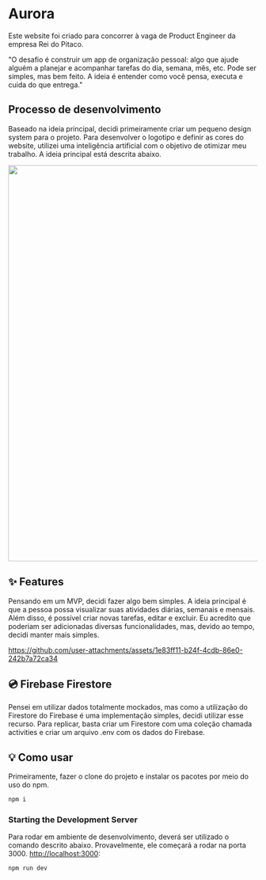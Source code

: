 # Aurora

Este website foi criado para concorrer à vaga de Product Engineer da empresa Rei do Pitaco.

"O desafio é construir um app de organização pessoal: algo que ajude alguém a planejar e acompanhar
tarefas do dia, semana, mês, etc. Pode ser simples, mas bem feito. A ideia é entender como você pensa,
executa e cuida do que entrega."

## Processo de desenvolvimento

Baseado na ideia principal, decidi primeiramente criar um pequeno design system para o projeto. Para desenvolver o logotipo e definir as cores do website, utilizei uma inteligência artificial com o objetivo de otimizar meu trabalho. A ideia principal está descrita abaixo.

<img src="https://github.com/user-attachments/assets/6148c3d7-88f0-47f0-8142-e00b4e1c8a21" width="800" />

## ✨ Features

Pensando em um MVP, decidi fazer algo bem simples. A ideia principal é que a pessoa possa visualizar suas atividades diárias, semanais e mensais. Além disso, é possível criar novas tarefas, editar e excluir. Eu acredito que poderiam ser adicionadas diversas funcionalidades, mas, devido ao tempo, decidi manter mais simples.

https://github.com/user-attachments/assets/1e83ff11-b24f-4cdb-86e0-242b7a72ca34


## 💿 Firebase Firestore

Pensei em utilizar dados totalmente mockados, mas como a utilização do Firestore do Firebase é uma implementação simples, decidi utilizar esse recurso. Para replicar, basta criar um Firestore com uma coleção chamada activities e criar um arquivo .env com os dados do Firebase.

## 💡 Como usar

Primeiramente, fazer o clone do projeto e instalar os pacotes por meio do uso do npm.

```bash
npm i
```

### Starting the Development Server

Para rodar em ambiente de desenvolvimento, deverá ser utilizado o comando descrito abaixo. Provavelmente, ele começará a rodar na porta 3000. [http://localhost:3000](http://localhost:3000):

```bash
npm run dev
```


